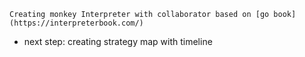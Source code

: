 	Creating monkey Interpreter with collaborator based on [go book](https://interpreterbook.com/)

- next step: creating strategy map with timeline